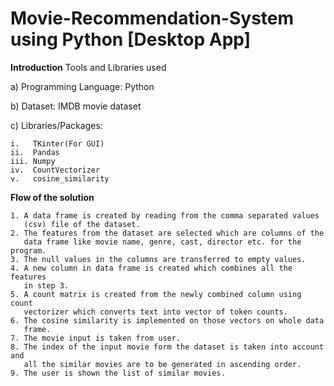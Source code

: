 # Movie-Recommendation-System using Python [Desktop App]

**Introduction**
Tools and Libraries used

a) Programming Language: Python

b) Dataset: IMDB movie dataset 

c) Libraries/Packages: 

    i.   TKinter(For GUI)
    ii.  Pandas
    iii. Numpy
    iv.  CountVectorizer
    v.   cosine_similarity
    
**Flow of the solution**

    1. A data frame is created by reading from the comma separated values
       (csv) file of the dataset.
    2. The features from the dataset are selected which are columns of the
       data frame like movie name, genre, cast, director etc. for the program.
    3. The null values in the columns are transferred to empty values.
    4. A new column in data frame is created which combines all the features
       in step 3.
    5. A count matrix is created from the newly combined column using count
       vectorizer which converts text into vector of token counts.
    6. The cosine similarity is implemented on those vectors on whole data
       frame.
    7. The movie input is taken from user.
    8. The index of the input movie form the dataset is taken into account and
       all the similar movies are to be generated in ascending order.
    9. The user is shown the list of similar movies.
